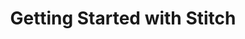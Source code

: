 ---
title: Getting Started with Stitch
permalink: /getting-started/draft
keywords: getting started, get started, get set up, set up stitch, setup, guide

summary: "In just minutes, you can get your Stitch data pipeline up and running. Here's everything you need to know to get started."

layout: general
sidebar: on-page
toc: true

level: "category"
icon: "clock"
display-title: "Get started with Stitch"
display-summary: "Get your Stitch data pipeline up and running."

key: "getting-started"
type: "getting-started"
weight: 1

intro: |
  {% include misc/data-files.html %}

  A simple, powerful ETL service, Stitch connects to all your data sources -- from databases like MySQL and MongoDB, to SaaS tools like Salesforce and Zendesk -- and replicates that data to a destination of your choosing. 

  With Stitch, developers can provision data to analysts and team members in minutes, not weeks. Stitch takes care of source management so your developers and analysts can get back to what they do best.

sections:
  - title: "Basics"
    anchor: "basics"
    content: |
      {% for subsection in section.subsections %}
      - [{{ subsection.summary }}](#{{ subsection.anchor }})
      {% endfor %}

    subsections:
      - title: "Use cases"
        anchor: "uses-for-stitch"
        summary: "What Stitch can be used for"
        content: |
          - todo

          That being said, keep in mind that Stitch isn't:

          - **A data analysis service**. We have many [analytics partners]({{ site.partners }}){:target="new"} who can help here, however.
          - **A data visualization or querying tool.** Stitch only replicates data. To analyze it, you'll need an additional tool. Refer to our list of [analysis tools]({{ site.baseurl | append: "/analysis-tools" }}) for some suggestions.
          - **A data warehouse**. A destination is required to use Stitch. While we can't create one for you, you can use our [Choosing a destination guide]({{ link.destinations.overviews.choose-destination | prepend: site.baseurl }}) if you need some help picking the right destination for your needs.

      - title: "Requirements"
        anchor: "requirements"
        summary: "What you need to use Stitch"
        content: |
          To use Stitch, you need:

          - **A Stitch account**. Don't have an account yet? [Sign up here for your free trial]({{ site.sign-in }}){:target="new"}.
          - **A destination**. [Destinations]({{ site.baseurl }}/destinations) are the databases and warehouses where Stitch loads data replicated from your integrations.
          - **An integration**. [Integrations]({{ site.baseurl }}/integrations) are data sources. This can be a database, API, or other data application that Stitch replicates data from.

          **Note**: Stitch works best when viewed on a desktop or laptop computer. To ensure the app works properly, we also recommend temporarily **pausing any ad blocking software** and **enabling pop-ups**.

      # - title: "Terminology"
      #   anchor: "terminology"
      #   summary: "todo"
      #   terms:
      #     - name: "ETL"
      #       id: "etl"
      #       definition: |
      #         Short for extract, transform, load, ETL is a process that consolidates data from multiple sources into a central repository.
      #     - id: "destination"
      #     - id: "integration"
      #       definition: |
      #         A database, API, or other data application that Stitch replicates data from. Stitch offers three types of integrations:

      #         - Databases
      #         - SaaS
      #         - Webhooks
      #     - id: "replication-job"
      #     - id: "object"
      #       definition: |
      #         An item in a database. Depending on the context, this can be a schema, table, or column.
      #     - id: "analysis-integration"
      #   content: |
      #     <table class="attribute-list">
      #     {% for term in subsection.terms %}
      #     <tr>
      #     <td class="attribute-name">
      #     <strong>{% if term.name %}{{ term.name }}{% else %}{{ term.id | replace:"-"," " | capitalize }}{% endif %}</strong>
      #     </td>
      #     <td>
      #     {% if term.definition %}
      #     {{ term.definition | flatify | markdownify }}
      #     {% else %}
      #     {{ site.data.tooltips[term.id] | flatify | markdownify }}
      #     {% endif %}
      #     </td>
      #     </tr>
      #     {% endfor %}
      #     </table>

      # - title: "Destinations"
      #   anchor: "destinations-overview"
      #   content: |
      #     A [**destination**]({{ site.baseurl }}/destinations/) - or data warehouse - is a central repository of integrated data from disparate sources. When Stitch replicates your data, we'll load it into the destination of your choosing.

      #     **Note**: Nearly everything Stitch does is dependent on the destination you’re using: How data is loaded, what integrations, if any, have incompatibilities, and even your row usage.

      #     If you're new to data warehousing or you want to see how Stitch's destination offerings compare to each other, check out our [Choosing a Destination guide]({{ link.destinations.overviews.choose-destination | prepend: site.baseurl }}). This guide will help you choose the best Stitch destination for your data warehousing needs, from ensuring your data sources are compatible to staying within your budget.

      # - title: "Integrations"
      #   anchor: "integrations-overview"
      #   content: |
      #     An [**integration**]({{ site.baseurl }}/integrations) is the Stitch word for **data source**. Using Stitch's native integrations, you can replicate data from [**databases**]() and  like PostgreSQL, MongoDB, Salesforce, Zendesk, Segment, Autopilot, and more.

      #     During your Free Trial, you'll have access to all of the integrations we offer. After your trial ends, some integrations - for example, MongoDB or Salesforce - will only be available if you select a **paid** plan.

      #     Stitch has three types of integrations:

      #     - **SaaS**: These include [SaaS applications]({{ site.baseurl }}/integrations/saas) like Salesforce, Zendesk, Google Analytics, and more.
      #     - **Databases**: These include [popular database engines]({{ site.baseurl }}/integrations/databases) such as PostgreSQL, MongoDB, MySQL, and more.
      #     - **Webhooks**: [Webhooks send data to Stitch as it occurs]({{ site.baseurl }}/webhooks), meaning it's sent in real time. Stitch's webhook integrations include services such as Segment, Delighted, FormKeep, and Zapier.

      #     **Don't see an integration you need?** If Stitch doesn't have a native integration for one of your sources, don't worry - there are still options:

      #     - Use the [**Import API**]({{ link.integrations.import-api | prepend: site.baseurl }}) integration to push arbitrary data into your data warehouse. You can use the Import API to replicate data from CSV files, Google Sheets, and more.
      #     - Use the [**Stitch Incoming Webhooks**]({{ link.integrations.stitch-incoming-webhooks | prepend: site.baseurl }}) integration to pull event data from a webhook-based service. This generic integration can be used with dozens of services.
      #     - Check out (and contribute to) [**Singer**]({{ site.singer }}), our open-source, community-driven ETL platform. 
      #     - Use the **Suggest Integration** button on the Integrations page in the Stitch app. We're always looking to add new integrations to our offerings.

  - title: "Replication"
    anchor: "replication"
    content: |
      Stitch's replication process consists of three distinct phases:

      1. **Extraction**: Stitch pulls data from your data sources and validates it using our Stitch's Import API.
      2. **Preparing**: Data is [lightly transformed](#transformations) to ensure compatibility with the destination. 
      3. **Loading**: Stitch loads the data into your destination.

      You can keep an eye on a replication job's progress on any [integration's **Summary** page]({{ link.replication.rep-progress | prepend: site.baseurl }}).

    subsections:
      - title: "Performance"
        anchor: "replication-performance"
        content: |
          Because our process is performed in steps, it's important to note that Stitch replication isn't real-time. This means that there will be some time between data extracted and data loaded.

          Additionally, the speed of Extraction and Loading is largely dependent on the resources available in your data sources and destination.

## [TODO- do we have any recommendations for optimizing performance?]

# We pride ourselves on the speed and scalability of the Stitch system, [which you can read more about here](todo).

      - title: "Deleted records"
        anchor: "replication--never-delete"
        content: |
          Stitch will never delete data from your destination, even if records have been hard deleted from the source. Refer to the [Deleted Record Handling guide]({{ link.replication.deleted-records | prepend: site.baseurl }}) for more info and examples.

      - title: "Settings"
        anchor: "replication--settings"
        content: |
          When you set up an integration in Stitch, you'll also need to define its replication settings. These settings define [how often Stitch should schedule replication jobs]({{ link.replication.rep-scheduling | prepend: site.baseurl }}), [what data should be replicated]({{ link.replication.syncing | prepend: site.baseurl }}), and [how data is replicated]({{ link.replication.rep-methods | prepend: site.baseurl }}).

# For the majority of integrations, you can:

# - Select only the schemas, tables, and columns you want to replicate
# - Define how individual tables are replicated
# - Specify when and how often data should be replicated

  - title: "Transformations"
    anchor: "transformations"
    content: |
      Stitch's goal is to get data from your data sources to your destination [in a useful, raw format](https://www.stitchdata.com/blog/why-our-etl-tool-doesnt-do-transformations/){:target="new"}:

      > _Useful_ means with types and structures that make the data easy to work with, and _raw_ means staying as close to the original representation as possible.

      This doesn't mean that Stitch doesn't perform transformations during the replication process. Stitch just doesn't perform _arbitrary_ transformations - Stitch will perform only the transformations required to ensure the loaded data is useful and compatible with your destination.

      Stitch's philosophy is that what you do with your data depends on your needs, and by keeping data close to its original form, Stitch enables you to manage and transform it as you see fit. While we don't support user-defined transformations inside of Stitch, you can take advantage of [Talend's transformation and data quality solutions](https://www.stitchdata.com/platform/datatransformation/){:target="new"} to design and integrate your own transformations.

    subsections:
      - title: "Data typing"
        anchor: "data-typing"
        example-data:
          - id: "1"
            boolean: "true"
            string: ""
          - id: "2"
            boolean: ""
            string: "yes"
          - id: "3"
            boolean: ""
            string: "no"
        content: |
          Stitch's data typing process consists of three steps which take place during replication:

          1. **Extraction**: Identify the data type in the source
          2. **Preparing**: Map the data type to a Stitch data type
          3. **Loading**: Convert the Stitch data type to a destination-compatible data type

          Stitch converts data types only where needed to ensure the data is accepted by your destination.

          With some exceptions, when a data type is changed in the source, Stitch will create an additional column in the destination to accommodate the new data type. This will look like the column has been "split". For example:

          {% assign column-headings = "id|has_magic__bo|has_magic__st" | split: "|" %}
          {% assign attributes = "id|boolean|string" | split: "|" %}

          <table class="attribute-list">
          <tr>
          {% for column-heading in column-headings %}
          <td>
          <strong>{{ column-heading }}</strong>
          </td>
          {% endfor %}
          </tr>
          {% for example in subsection.example-data %}
          <tr>
          {% for attribute in attributes %}
          <td>
          {{ example[attribute] }}
          </td>
          {% endfor %}
          </tr>
          {% endfor %}
          </table>

          Stitch handles changed data types in this way to ensure previously loaded data is retained in its original format. We recommend using views to coerce data types when this occurs.

          Refer to the [Columns with mixed data types guide]({{ link.destinations.storage.column-splitting | prepend: site.baseurl }}) for more info and examples.

      - title: "JSON structures"
        anchor: "json-structures"
        content: |
          The destination you're using determines how Stitch handles complex JSON structures such as arrays and objects.

          If your destination natively supports storing nested data, Stitch will store the data as a type appropriate for storing semi-structured data. You can then use the JSON functions supported by the destination to parse and analyze the data.

          If your destinaton doesn't natively support storing nested data, Stitch will "de-nest", or normalize, the data into relations. For JSON objects, attributes will be flattened into the table, while arrays will be unpacked into subtables. For more info and examples, refer to the [Nested JSON structures guide]({{ link.destinations.storage.nested-structures | prepend: site.baseurl }}).

      - title: "Object names"
        anchor: "object-names"
        content: |
          When you initially set up an integration, you'll define [the name of the schema in the destination]({{ link.destinations.storage.stitch-schema | prepend: site.baseurl | append: "#integration-schema-names" }}) where Stitch will load that integration's data.

          The names of the tables and columns you set to replicate, however, are automatically generated based on two factors:

          1. The name of the object in the source
          2. The object naming rules enforced by the destination

          During loading, Stitch will attempt to keep object names as close to the source as possible. Some transformations may occur to ensure that the object name conforms to the destination's naming rules.

          **Note**: Table and column names cannot be changed in Stitch.

      - title: "Timezones"
        anchor: "timezones"
        content: |
          Some of the destinations Stitch offers don't natively support timezones. To ensure accuracy and consistency, Stitch handles data with timezones in this manner:

          1. Extract the data from the source
          2. Convert the source data to UTC
          3. Load the data as UTC into your destination

          Depending on the destination you're using, the data may or may not be stored with the timezone information. This is dependent on whether the destination supports timezones.

          For more info, refer to the [loading reference]({{ link.destinations.storage.loading-data | prepend: site.baseurl }}) for your destination.

## todo: confirm how we handle data that doesn't have timezone info in the source
---
